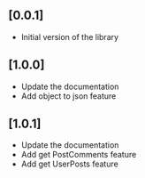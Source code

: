 ## [0.0.1]
- Initial version of the library


## [1.0.0]
- Update the documentation
- Add object to json feature

## [1.0.1]
- Update the documentation
- Add get PostComments feature
- Add get UserPosts feature